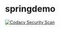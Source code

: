 # springdemo

[![Codacy Security Scan](https://github.com/Pratik151/springdemo/actions/workflows/codacy.yml/badge.svg)](https://github.com/Pratik151/springdemo/actions/workflows/codacy.yml)
